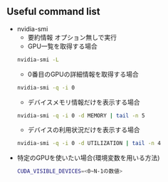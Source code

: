 ## Useful command list
- nvidia-smi
    - 要約情報
    オプション無しで実行
    - GPU一覧を取得する場合
    ``` bash
    nvidia-smi -L
    ```
    - 0番目のGPUの詳細情報を取得する場合
    ``` bash
    nvidia-smi -q -i 0
    ```
    - デバイスメモリ情報だけを表示する場合
    ``` bash
    nvidia-smi -q -i 0 -d MEMORY | tail -n 5
    ```
    - デバイスの利用状況だけを表示する場合
    ``` bash
    nvidia-smi -q -i 0 -d UTILIZATION | tail -n 4
    ```
- 特定のGPUを使いたい場合(環境変数を用いる方法)
    ``` bash
    CUDA_VISIBLE_DEVICES=<0~N-1の数値>
    ```


